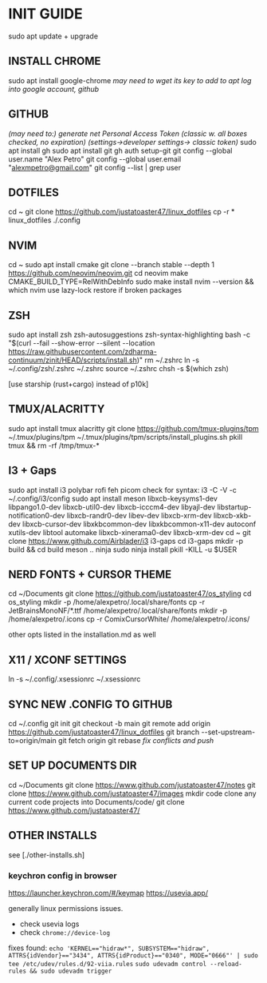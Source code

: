
# INIT GUIDE

sudo apt update + upgrade

## INSTALL CHROME
sudo apt install google-chrome
  *may need to wget its key to add to apt*
*log into google account, github*

## GITHUB
*(may need to:) generate net Personal Access Token (classic w. all boxes checked, no expiration) (settings->developer settings-> classic token)* sudo apt install gh 
sudo apt install git
gh auth setup-git
git config --global user.name "Alex Petro"
git config --global user.email "alexmpetro@gmail.com"
git config --list | grep user

## DOTFILES
cd ~ 
git clone https://github.com/justatoaster47/linux_dotfiles
cp -r * linux_dotfiles ./.config

## NVIM
cd ~ 
sudo apt install cmake
git clone --branch stable --depth 1 https://github.com/neovim/neovim.git 
cd neovim 
make CMAKE_BUILD_TYPE=RelWithDebInfo 
sudo make install 
nvim --version && which nvim
use lazy-lock restore if broken packages

## ZSH
sudo apt install zsh zsh-autosuggestions zsh-syntax-highlighting
bash -c "$(curl --fail --show-error --silent --location https://raw.githubusercontent.com/zdharma-continuum/zinit/HEAD/scripts/install.sh)"
rm ~/.zshrc
ln -s ~/.config/zsh/.zshrc ~/.zshrc
source ~/.zshrc
chsh -s $(which zsh)

[use starship (rust+cargo) instead of p10k]

## TMUX/ALACRITTY
sudo apt install tmux alacritty
git clone https://github.com/tmux-plugins/tpm ~/.tmux/plugins/tpm
~/.tmux/plugins/tpm/scripts/install_plugins.sh
pkill tmux && rm -rf /tmp/tmux-*

## I3 + Gaps
sudo apt install i3 polybar rofi feh picom
check for syntax: i3 -C -V -c ~/.config/i3/config
sudo apt install meson libxcb-keysyms1-dev libpango1.0-dev libxcb-util0-dev
libxcb-icccm4-dev libyajl-dev libstartup-notification0-dev libxcb-randr0-dev
libev-dev libxcb-xrm-dev libxcb-xkb-dev libxcb-cursor-dev libxkbcommon-dev
libxkbcommon-x11-dev autoconf xutils-dev libtool automake
libxcb-xinerama0-dev libxcb-xrm-dev
cd ~
git clone https://www.github.com/Airblader/i3 i3-gaps
cd i3-gaps
mkdir -p build && cd build
meson ..
ninja
sudo ninja install
pkill -KILL -u $USER

## NERD FONTS + CURSOR THEME
cd ~/Documents
git clone  https://github.com/justatoaster47/os_styling
cd os_styling
mkdir -p /home/alexpetro/.local/share/fonts
cp -r JetBrainsMonoNF/*.ttf /home/alexpetro/.local/share/fonts
mkdir -p /home/alexpetro/.icons
cp -r ComixCursorWhite/ /home/alexpetro/.icons/

other opts listed in the installation.md as well

## X11 / XCONF SETTINGS
ln -s ~/.config/.xsessionrc ~/.xsessionrc

## SYNC NEW .CONFIG TO GITHUB
cd ~/.config
git init
git checkout -b main
git remote add origin https://github.com/justatoaster47/linux_dotfiles
git branch --set-upstream-to=origin/main
git fetch origin
git rebase
*fix conflicts and push*

## SET UP DOCUMENTS DIR
cd ~/Documents
git clone https://www.github.com/justatoaster47/notes
git clone https://www.github.com/justatoaster47/images
mkdir code
clone any current code projects into Documents/code/
git clone https://www.github.com/justatoaster47/

## OTHER INSTALLS
see [./other-installs.sh]

### keychron config in browser
https://launcher.keychron.com/#/keymap
https://usevia.app/

generally linux permissions issues.
* check usevia logs
* check `chrome://device-log`

fixes found:
`echo 'KERNEL=="hidraw*", SUBSYSTEM=="hidraw", ATTRS{idVendor}=="3434", ATTRS{idProduct}=="0340", MODE="0666"' | sudo tee /etc/udev/rules.d/92-viia.rules`
`sudo udevadm control --reload-rules && sudo udevadm trigger`





